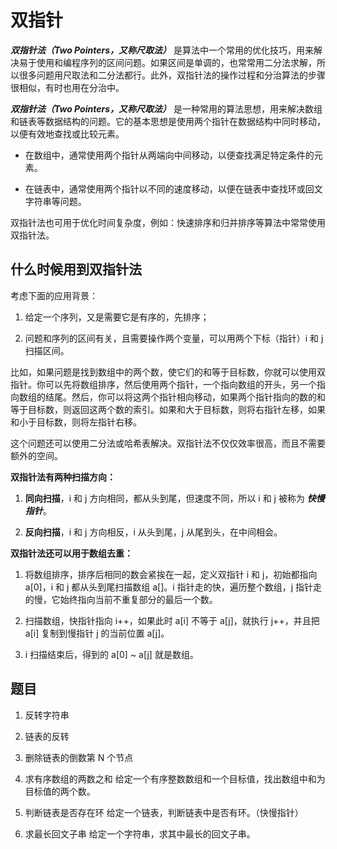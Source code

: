 # 双指针

___双指针法（Two Pointers，又称尺取法）___ 是算法中一个常用的优化技巧，用来解决易于使用和编程序列的区间问题。如果区间是单调的，也常常用二分法求解，所以很多问题用尺取法和二分法都行。此外，双指针法的操作过程和分治算法的步骤很相似，有时也用在分治中。



___双指针法（Two Pointers，又称尺取法）___ 是一种常用的算法思想，用来解决数组和链表等数据结构的问题。它的基本思想是使用两个指针在数据结构中同时移动，以便有效地查找或比较元素。

- 在数组中，通常使用两个指针从两端向中间移动，以便查找满足特定条件的元素。

- 在链表中，通常使用两个指针以不同的速度移动，以便在链表中查找环或回文字符串等问题。

双指针法也可用于优化时间复杂度，例如：快速排序和归并排序等算法中常常使用双指针法。


## 什么时候用到双指针法

考虑下面的应用背景：

1. 给定一个序列，又是需要它是有序的，先排序；

2. 问题和序列的区间有关，且需要操作两个变量，可以用两个下标（指针）i 和 j 扫描区间。

比如，如果问题是找到数组中的两个数，使它们的和等于目标数，你就可以使用双指针。你可以先将数组排序，然后使用两个指针，一个指向数组的开头，另一个指向数组的结尾。然后，你可以将这两个指针相向移动，如果两个指针指向的数的和等于目标数，则返回这两个数的索引。如果和大于目标数，则将右指针左移，如果和小于目标数，则将左指针右移。

这个问题还可以使用二分法或哈希表解决。双指针法不仅仅效率很高，而且不需要额外的空间。

__双指针法有两种扫描方向：__

1. __同向扫描__，i 和 j 方向相同，都从头到尾，但速度不同，所以 i 和 j 被称为 ___快慢指针___。

2. __反向扫描__，i 和 j 方向相反，i 从头到尾，j 从尾到头，在中间相会。

__双指针法还可以用于数组去重：__

1. 将数组排序，排序后相同的数会紧挨在一起，定义双指针 i 和 j，初始都指向 a[0]，i 和 j 都从头到尾扫描数组 a[]。i 指针走的快，遍历整个数组，j 指针走的慢，它始终指向当前不重复部分的最后一个数。

2. 扫描数组，快指针指向 i++，如果此时 a[i] 不等于 a[j]，就执行 j++，并且把 a[i] 复制到慢指针 j 的当前位置 a[j]。

3. i 扫描结束后，得到的 a[0] ~ a[j] 就是数组。


## 题目


1. 反转字符串

2. 链表的反转

3. 删除链表的倒数第 N 个节点

4. 求有序数组的两数之和 给定一个有序整数数组和一个目标值，找出数组中和为目标值的两个数。

5. 判断链表是否存在环 给定一个链表，判断链表中是否有环。（快慢指针）

6. 求最长回文子串 给定一个字符串，求其中最长的回文子串。




